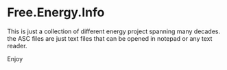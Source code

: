 # Free.Energy.Info

This is just a collection of different energy project spanning many decades.  the ASC files are just text files that can be opened in notepad or any text reader.

Enjoy
